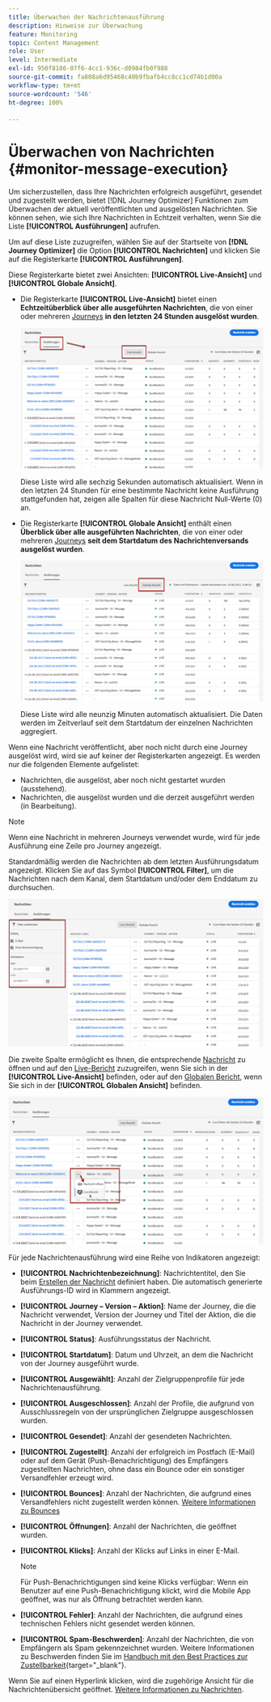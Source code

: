 ```yaml
---
title: Überwachen der Nachrichtenausführung
description: Hinweise zur Überwachung
feature: Monitoring
topic: Content Management
role: User
level: Intermediate
exl-id: 950f8186-07f6-4cc1-936c-d0984fb0f988
source-git-commit: fa808a6d95468c40b9fbafb4cc8cc1cd74b1d00a
workflow-type: tm+mt
source-wordcount: '546'
ht-degree: 100%

---
```


# Überwachen von Nachrichten  {#monitor-message-execution}

Um sicherzustellen, dass Ihre Nachrichten erfolgreich ausgeführt, gesendet und zugestellt werden, bietet [!DNL Journey Optimizer] Funktionen zum Überwachen der aktuell veröffentlichten und ausgelösten Nachrichten. Sie können sehen, wie sich Ihre Nachrichten <!--and APIs--> in Echtzeit verhalten, wenn Sie die Liste **[!UICONTROL Ausführungen]** aufrufen.

Um auf diese Liste zuzugreifen, wählen Sie auf der Startseite von **[!DNL Journey Optimizer]** die Option **[!UICONTROL Nachrichten]** und klicken Sie auf die Registerkarte **[!UICONTROL Ausführungen]**.

Diese Registerkarte bietet zwei Ansichten: **[!UICONTROL Live-Ansicht]** und **[!UICONTROL Globale Ansicht]**.

* Die Registerkarte **[!UICONTROL Live-Ansicht]** bietet einen **Echtzeitüberblick über alle ausgeführten Nachrichten**, die von einer oder mehreren [Journeys](building-journeys/journey.md) **in den letzten 24 Stunden ausgelöst wurden**.

   ![](assets/message-execution-tab-live.png)

   Diese Liste wird alle sechzig Sekunden automatisch aktualisiert. Wenn in den letzten 24 Stunden für eine bestimmte Nachricht keine Ausführung stattgefunden hat, zeigen alle Spalten für diese Nachricht Null-Werte (0) an.

* Die Registerkarte **[!UICONTROL Globale Ansicht]** enthält einen **Überblick über alle ausgeführten Nachrichten**, die von einer oder mehreren [Journeys](building-journeys/journey.md) **seit dem Startdatum des Nachrichtenversands ausgelöst wurden**.

   ![](assets/message-execution-tab-global.png)

   Diese Liste wird alle neunzig Minuten automatisch aktualisiert. Die Daten werden im Zeitverlauf seit dem Startdatum der einzelnen Nachrichten aggregiert.

Wenn eine Nachricht veröffentlicht, aber noch nicht durch eine Journey ausgelöst wird, wird sie auf keiner der Registerkarten angezeigt. Es werden nur die folgenden Elemente aufgelistet:
* Nachrichten, die ausgelöst, aber noch nicht gestartet wurden (ausstehend).
* Nachrichten, die ausgelöst wurden und die derzeit ausgeführt werden (in Bearbeitung).

<!--For multichannel messages, one row per channel is displayed for each message. STILL VALID? looks like NOT-->

>[!NOTE]
>
>Wenn eine Nachricht in mehreren Journeys verwendet wurde, wird für jede Ausführung eine Zeile pro Journey angezeigt.

<!--![](assets/message-execution-multichannel.png)-->

<!--If a message has been used in several journeys, the **[!UICONTROL Source]** column displays **[!UICONTROL Multiple]**.-->

Standardmäßig werden die Nachrichten ab dem letzten Ausführungsdatum angezeigt. Klicken Sie auf das Symbol **[!UICONTROL Filter]**, um die Nachrichten nach dem Kanal, dem Startdatum und/oder dem Enddatum zu durchsuchen.

![](assets/message-execution-tab-filters.png)

Die zweite Spalte <!--**[!UICONTROL Quick action]**--> ermöglicht es Ihnen, die entsprechende [Nachricht](create-message.md) zu öffnen und auf den [Live-Bericht](reports/live-report.md) zuzugreifen, wenn Sie sich in der **[!UICONTROL Live-Ansicht]** befinden, oder auf den [Globalen Bericht](reports/global-report.md), wenn Sie sich in der **[!UICONTROL Globalen Ansicht]** befinden.

![](assets/message-execution-open-live-report.png)

Für jede Nachrichtenausführung wird eine Reihe von Indikatoren angezeigt:

* **[!UICONTROL Nachrichtenbezeichnung]**: Nachrichtentitel, den Sie beim [Erstellen der Nachricht](create-message.md) definiert haben. Die automatisch generierte Ausführungs-ID wird in Klammern angezeigt.

   <!--**[!UICONTROL Execution ID]**: Automatically generated identifier.
  **[!UICONTROL Source]**: Name of the journey leveraging that message.-->

* **[!UICONTROL Journey – Version – Aktion]**: Name der Journey, die die Nachricht verwendet, Version der Journey und Titel der Aktion, die die Nachricht in der Journey verwendet.

* **[!UICONTROL Status]**: Ausführungsstatus der Nachricht. <!--List all the possible statuses? For now only Live status? The user cannot stop or cancel the execution. TBC by Fred-->

* **[!UICONTROL Startdatum]**: Datum und Uhrzeit, an dem die Nachricht von der Journey ausgeführt wurde.

* **[!UICONTROL Ausgewählt]**: Anzahl der Zielgruppenprofile für jede Nachrichtenausführung.

* **[!UICONTROL Ausgeschlossen]**: Anzahl der Profile, die aufgrund von Ausschlussregeln von der ursprünglichen Zielgruppe ausgeschlossen wurden.

* **[!UICONTROL Gesendet]**: Anzahl der gesendeten Nachrichten.

* **[!UICONTROL Zugestellt]**: Anzahl der erfolgreich im Postfach (E-Mail) oder auf dem Gerät (Push-Benachrichtigung) des Empfängers zugestellten Nachrichten, ohne dass ein Bounce oder ein sonstiger Versandfehler erzeugt wird.

* **[!UICONTROL Bounces]**: Anzahl der Nachrichten, die aufgrund eines Versandfehlers nicht zugestellt werden können. [Weitere Informationen zu Bounces](suppression-list.md)

* **[!UICONTROL Öffnungen]**: Anzahl der Nachrichten, die geöffnet wurden.

* **[!UICONTROL Klicks]**: Anzahl der Klicks auf Links in einer E-Mail.

   >[!NOTE]
   >
   >Für Push-Benachrichtigungen sind keine Klicks verfügbar: Wenn ein Benutzer auf eine Push-Benachrichtigung klickt, wird die Mobile App geöffnet, was nur als Öffnung betrachtet werden kann.

* **[!UICONTROL Fehler]**: Anzahl der Nachrichten, die aufgrund eines technischen Fehlers nicht gesendet werden können.

* **[!UICONTROL Spam-Beschwerden]**: Anzahl der Nachrichten, die von Empfängern als Spam gekennzeichnet wurden. Weitere Informationen zu Beschwerden finden Sie im [Handbuch mit den Best Practices zur Zustellbarkeit](https://experienceleague.adobe.com/docs/deliverability-learn/deliverability-best-practice-guide/metrics-for-deliverability/complaints.html?lang=de#metrics-for-deliverability){target=&quot;_blank&quot;}.

Wenn Sie auf einen Hyperlink klicken, wird die zugehörige Ansicht für die Nachrichtenübersicht geöffnet. [Weitere Informationen zu Nachrichten](create-message.md).
